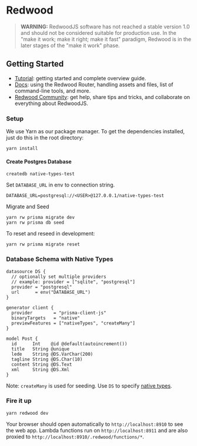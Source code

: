 # Redwood

> **WARNING:** RedwoodJS software has not reached a stable version 1.0 and should not be considered suitable for production use. In the "make it work; make it right; make it fast" paradigm, Redwood is in the later stages of the "make it work" phase.

## Getting Started
- [Tutorial](https://redwoodjs.com/tutorial/welcome-to-redwood): getting started and complete overview guide.
- [Docs](https://redwoodjs.com/docs/introduction): using the Redwood Router, handling assets and files, list of command-line tools, and more.
- [Redwood Community](https://community.redwoodjs.com): get help, share tips and tricks, and collaborate on everything about RedwoodJS.

### Setup

We use Yarn as our package manager. To get the dependencies installed, just do this in the root directory:

```terminal
yarn install
```

#### Create Postgres Database

```terminal
createdb native-types-test
```

Set `DATABASE_URL` in env to connection string.

```
DATABASE_URL=postgresql://<USER>@127.0.0.1/native-types-test
```

Migrate and Seed

```
yarn rw prisma migrate dev
yarn rw prisma db seed
```

To reset and reseed in development:

```
yarn rw prisma migrate reset
```

### Database Schema with Native Types

```
datasource DS {
  // optionally set multiple providers
  // example: provider = ["sqlite", "postgresql"]
  provider = "postgresql"
  url      = env("DATABASE_URL")
}

generator client {
  provider        = "prisma-client-js"
  binaryTargets   = "native"
  previewFeatures = ["nativeTypes", "createMany"]
}

model Post {
  id      Int    @id @default(autoincrement())
  title   String @unique
  lede    String @DS.VarChar(200)
  tagline String @DS.Char(10)
  content String @DS.Text
  xml     String @DS.Xml
}
```

Note: `createMany` is used for seeding. Use `DS` to specify [native types](https://www.prisma.io/docs/concepts/components/preview-features/native-types/native-types-mappings/).

### Fire it up

```terminal
yarn redwood dev
```

Your browser should open automatically to `http://localhost:8910` to see the web app. Lambda functions run on `http://localhost:8911` and are also proxied to `http://localhost:8910/.redwood/functions/*`.
